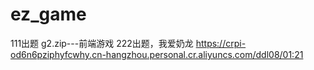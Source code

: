 # ez_game
111出题
g2.zip---前端游戏
222出题，我爱奶龙
https://crpi-od6n6pziphyfcwhy.cn-hangzhou.personal.cr.aliyuncs.com/ddl08/01:21
